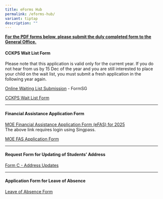```yaml
---
title: eForms Hub
permalink: /eforms-hub/
variant: tiptap
description: ""
---
```

<p><strong><u>For the PDF forms below, please submit the duly completed form to the General Office.</u></strong>
</p>
<p></p>
<h4>CCKPS Wait List Form</h4>
<p>Please note that this application is valid only for the current year.
If you do not hear from us by 15 Dec of the year and you are still interested
to place your child on the wait list, you must submit a fresh application
in the following year again.</p>
<p></p>
<p><a href="https://go.gov.sg/cckpswaitinglist" rel="noopener nofollow" target="_blank">Online Waiting List Submission</a> -
FormSG</p>
<p><a href="/files/Waitlist_Form.pdf" rel="noopener nofollow" target="_blank">CCKPS Wait List Form</a>
</p>
<hr>
<p></p>
<h4>Financial Assistance Application Form</h4>
<p><a href="https://go.gov.sg/moe-efas" rel="noopener nofollow" target="_blank">MOE Financial Assistance Application Form (eFAS) for 2025</a>
<br>The above link requires login using Singpass.</p>
<p></p>
<p><a href="/files/MOE_FAS_Application_Form.pdf" rel="noopener nofollow" target="_blank">MOE FAS Application Form</a>
</p>
<hr>
<p></p>
<h4>Request Form for Updating of Students’ Address</h4>
<p><a href="/files/Form_C__Address_Updates_.pdf" rel="noopener nofollow" target="_blank">Form C - Address Updates</a>
</p>
<hr>
<p></p>
<h4>Application Form for Leave of Absence</h4>
<p><a href="/files/Latest_LOA_form.pdf" rel="noopener nofollow" target="_blank">Leave of Absence Form</a>
</p>